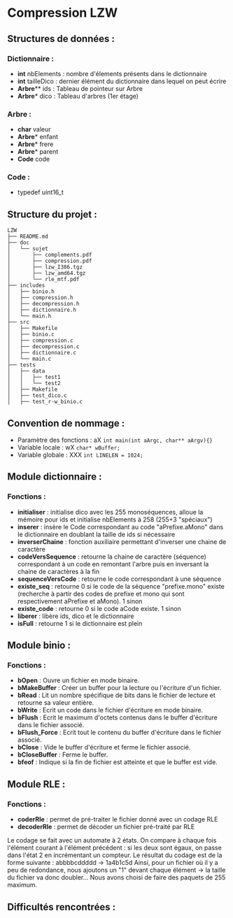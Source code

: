 Compression LZW
===============

Structures de données :
------------------------

### Dictionnaire :
- **int** nbElements : nombre d'élements présents dans le dictionnaire
- **int** tailleDico : dernier élément du dictionnaire dans lequel on peut écrire 
- **Arbre**** ids : Tableau de pointeur sur Arbre
- **Arbre*** dico : Tableau d'arbres (1er étage)

### Arbre :
- **char** valeur
- **Arbre*** enfant
- **Arbre*** frere
- **Arbre*** parent
- **Code** code

### Code :
- typedef uint16_t


Structure du projet :
---------------------
```
LZW
├── README.md
├── doc
│   └── sujet
│       ├── complements.pdf
│       ├── compression.pdf
│       ├── lzw_I386.tgz
│       ├── lzw_amd64.tgz
│       └── rle_mtf.pdf
├── includes
│   ├── binio.h
│   ├── compression.h
│   ├── decompression.h
│   ├── dictionnaire.h
│   └── main.h
├── src
│   ├── Makefile
│   ├── binio.c
│   ├── compression.c
│   ├── decompression.c
│   ├── dictionnaire.c
│   └── main.c
├── tests
│   ├── data
│   │   ├── test1
│   │   └── test2
│   ├── Makefile
│   ├── test_dico.c
│   ├── test_r-w_binio.c

```

Convention de nommage :
---------------------
- Paramètre des fonctions : aX ``` int main(int aArgc, char** aArgv){} ```
- Variable locale : wX ```char* wBuffer;```
- Variable globale : XXX ```int LINELEN = 1024;```


Module dictionnaire :
---------------------

### Fonctions : 

- **initialiser** : initialise dico avec les 255 monoséquences, alloue la mémoire pour ids et initialise nbElements à 258 (255+3 "spéciaux")
- **inserer** :  insère le Code correspondant au code "aPrefixe.aMono" dans le dictionnaire en doublant la taille de ids si nécessaire
- **inverserChaine** : fonction auxiliaire permettant d'inverser une chaine de caractère
- **codeVersSequence** : retourne la chaine de caractère (séquence) correspondant à un code en remontant l'arbre puis en inversant la chaine de caractères à la fin
- **sequenceVersCode** : retourne le code correspondant à une séquence
- **existe_seq** : retourne 0 si le code de la séquence "prefixe.mono" existe (recherche à partir des codes de prefixe et mono qui sont respectivement aPrefixe et aMono). 1 sinon
- **existe_code** : retourne 0 si le code aCode existe. 1 sinon
- **liberer** : libère ids, dico et le dictionnaire
- **isFull** : retourne 1 si le dictionnaire est plein


Module binio :
---------------------

### Fonctions : 

- **bOpen** : Ouvre un fichier en mode binaire.
- **bMakeBuffer** : Créer un buffer pour la lecture ou l'écriture d'un fichier.
- **bRead** : Lit un nombre spécifique de bits dans le fichier de lecture et retourne sa valeur entière. 
- **bWrite** : Ecrit un code dans le fichier d'écriture en mode binaire.
- **bFlush** : Ecrit le maximum d'octets contenus dans le buffer d'écriture dans le fichier associé.
- **bFlush_Force** : Ecrit tout le contenu du buffer d'écriture dans le fichier associé.
- **bClose** : Vide le buffer d'écriture et ferme le fichier associé.
- **bCloseBuffer** : Ferme le buffer.
- **bfeof** : Indique si la fin de fichier est atteinte et que le buffer est vide.

Module RLE :
---------------------

### Fonctions : 

- **coderRle** : permet de pré-traiter le fichier donné avec un codage RLE
- **decoderRle** : permet de décoder un fichier pré-traité par RLE

Le codage se fait avec un automate à 2 états. On compare à chaque fois l'élément courant à l'élément précédent : si les deux sont égaux, on passe dans l'état 2 en incrémentant un compteur.
Le résultat du codage est de la forme suivante :
	abbbbcddddd -> 1a4b1c5d
Ainsi, pour un fichier où il y a peu de redondance, nous ajoutons un "1" devant chaque élément -> la taille du fichier va donc doubler...
Nous avons choisi de faire des paquets de 255 maximum.


Difficultés rencontrées :
---------------------



